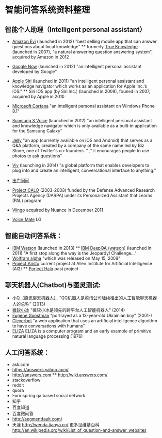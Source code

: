 # 智能问答系统资料整理


## 智能个人助理（Intelligent personal assistant）
* [Amazon Evi](http://www.evi.com/) (launched in 2012) "best selling mobile app that can answer questions about local knowledge"
** formerly [True Knowledge](http://en.wikipedia.org/wiki/Evi_(software)) (launched in 2007), "a natural answering question answering system", acquired by Amazon in 2012
* [Google Now](http://www.google.com/landing/now/) (launched in 2012) "an intelligent personal assistant developed by Google"
* [Apple Siri](https://www.apple.com/ios/siri/) (launched in 2011) "an intelligent personal assistant and knowledge navigator which works as an application for Apple Inc.'s iOS." 
** Siri IOS app (by Siri Inc.) (launched in 2009), founed in 2007, acquired by Apple in 2010
* [Microsoft Cortana](http://www.windowsphone.com/en-us/how-to/wp8/cortana/meet-cortana) "an intelligent personal assistant on Windows Phone 8.1"
* [Sumsung S Voice](http://www.samsung.com/global/galaxys3/svoice.html) (launched in 2012) "an intelligent personal assistant and knowledge navigator which is only available as a built-in application for the Samsung Galaxy”


* [Jelly](http://en.wikipedia.org/wiki/Jelly_%28app%29) "an app (currently available on iOS and Android) that serves as a Q&A platform, created by a company of the same name led by Biz Stone, one of Twitter's co-founders. " ," it encourages people to use photos to ask questions"
* [Viv](http://viv.ai/) (launching in 2014) "a global platform that enables developers to plug into and create an intelligent, conversational interface to anything." 
* [出门问问](http://chumenwenwen.com/) 

* [Project CALO](http://en.wikipedia.org/wiki/CALO) (2003-2008) funded by the Defense Advanced Research Projects Agency (DARPA) under its Personalized Assistant that Learns (PAL) program
* [Vlingo](http://en.wikipedia.org/wiki/Vlingo) acquired by Nuance in December 2011
* [Voice Mate](http://en.wikipedia.org/wiki/Voice_Mate)  LG


## 智能自动问答系统：
* [IBM Watson](http://www.ibm.com/smarterplanet/us/en/ibmwatson/) (launched in 2013)
** [IBM DeepQA (watson)](https://www.research.ibm.com/deepqa/deepqa.shtml) (launched in 2011) "A first stop along the way is the Jeopardy! Challenge..."
* [Wolfram alpha](http://www.wolframalpha.com/) "which was released on May 15, 2009"
* [Project Aristo](http://www.allenai.org/TemplateGeneric.aspx?contentId=8) current project at Allen Institute for Artificial Intelligence (AI2) 
** [Porject Halo](http://www.allenai.org/TemplateGeneric.aspx?contentId=9) past project 


## 聊天机器人(Chatbot)与图灵测试:
* [小Q（腾讯聊天机器人）](http://qrobot.qq.com/) "QQ机器人是腾讯公司陆续推出的人工智能聊天机器人的总称" (2013)
* [微软小冰](http://www.msxiaoice.com/v2/DesktopLanding) "微软小冰是领先的跨平台人工智能机器人" (2014)
* [Eugene Goostman](http://en.wikipedia.org/wiki/Eugene_Goostman) "portrayed as a 13-year-old Ukrainian boy" (2001-)
* [Cleverbot](http://en.wikipedia.org/wiki/Cleverbot) "a web application that uses an artificial intelligence algorithm to have conversations with humans"
* [ELIZA](http://en.wikipedia.org/wiki/ELIZA) ELIZA is a computer program and an early example of primitive natural language processing (1976)

## 人工问答系统：
* ask.com
* https://answers.yahoo.com/
* http://answers.com 
**  http://wiki.answers.com/
* stackoverflow
* reddit
* quora
* Formspring  qa based social network
* 知乎
* 百度知道
* 百度微问答
* http://segmentfault.com/
* 天涯 http://wenda.tianya.cn/
更多见维基百科 http://en.wikipedia.org/wiki/List_of_question-and-answer_websites 

